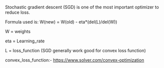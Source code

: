 Stochastic gradient descent (SGD) is one of the most important optimizer to reduce loss.

Formula used is: W(new) = W(old) - eta*(del(L)/del(W))

W = weights

eta = Learning_rate

L = loss_function (SGD generally work good for convex loss function)

convex_loss_function:- https://www.solver.com/convex-optimization
